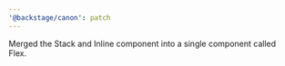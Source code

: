 ```yaml
---
'@backstage/canon': patch
---
```


Merged the Stack and Inline component into a single component called Flex.
